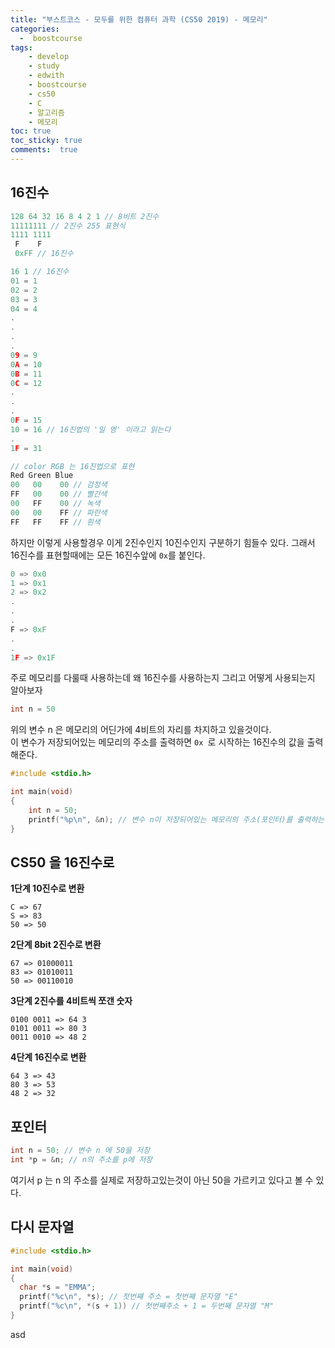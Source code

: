 ```yaml
---
title: "부스트코스 - 모두를 위한 컴퓨터 과학 (CS50 2019) - 메모리"
categories: 
  -  boostcourse
tags: 
    - develop
    - study
    - edwith
    - boostcourse
    - cs50
    - C
    - 알고리즘
    - 메모리
toc: true
toc_sticky: true
comments:  true
---
```


## 16진수

```c
128 64 32 16 8 4 2 1 // 8비트 2진수
11111111 // 2진수 255 표현식
1111 1111
 F    F
 0xFF // 16진수

16 1 // 16진수
01 = 1
02 = 2
03 = 3
04 = 4
.
.
.
.
09 = 9
0A = 10
0B = 11
0C = 12
.
.
.
0F = 15
10 = 16 // 16진법의 '일 영' 이라고 읽는다
.
1F = 31
```

```c
// color RGB 는 16진법으로 표현
Red Green Blue
00   00    00 // 검정색
FF   00    00 // 빨간색
00   FF    00 // 녹색
00   00    FF // 파란색
FF   FF    FF // 흰색
```

하지만 이렇게 사용할경우 이게 2진수인지 10진수인지 구분하기 힘들수 있다. 그래서 16진수를 표현할때에는 모든 16진수앞에 `0x`를 붙인다.

```c
0 => 0x0
1 => 0x1
2 => 0x2
.
.
.
F => 0xF
.
.
1F => 0x1F
```

주로 메모리를 다룰때 사용하는데 왜 16진수를 사용하는지 그리고 어떻게 사용되는지 알아보자

```c
int n = 50
```
위의 변수 n 은 메모리의 어딘가에 4비트의 자리를 차지하고 있을것이다.  
이 변수가 저장되어있는 메모리의 주소를 출력하면 `0x `로 시작하는 16진수의 값을 출력해준다.

```c
#include <stdio.h>

int main(void)
{
    int n = 50;
    printf("%p\n", &n); // 변수 n이 저장되어있는 메모리의 주소(포인터)를 출력하는 문법
}
```

## CS50 을 16진수로
**1단계 10진수로 변환**  
```console
C => 67  
S => 83  
50 => 50 
``` 

**2단계 8bit 2진수로 변환**  
```console
67 => 01000011  
83 => 01010011  
50 => 00110010 
```

**3단계 2진수를 4비트씩 쪼갠 숫자**
```console
0100 0011 => 64 3  
0101 0011 => 80 3  
0011 0010 => 48 2  
```

**4단계 16진수로 변환**  
```console
64 3 => 43  
80 3 => 53  
48 2 => 32  
```


## 포인터
```c
int n = 50; // 변수 n 에 50을 저장
int *p = &n; // n의 주소를 p에 저장
```
여기서 p 는 n 의 주소를 실제로 저장하고있는것이 아닌 50을 가르키고 있다고 볼 수 있다. 

## 다시 문자열

```c
#include <stdio.h>

int main(void)
{
  char *s = "EMMA";
  printf("%c\n", *s); // 첫번쨰 주소 = 첫번째 문자열 "E"
  printf("%c\n", *(s + 1)) // 첫번째주소 + 1 = 두번째 문자열 "M"
}
```

asd